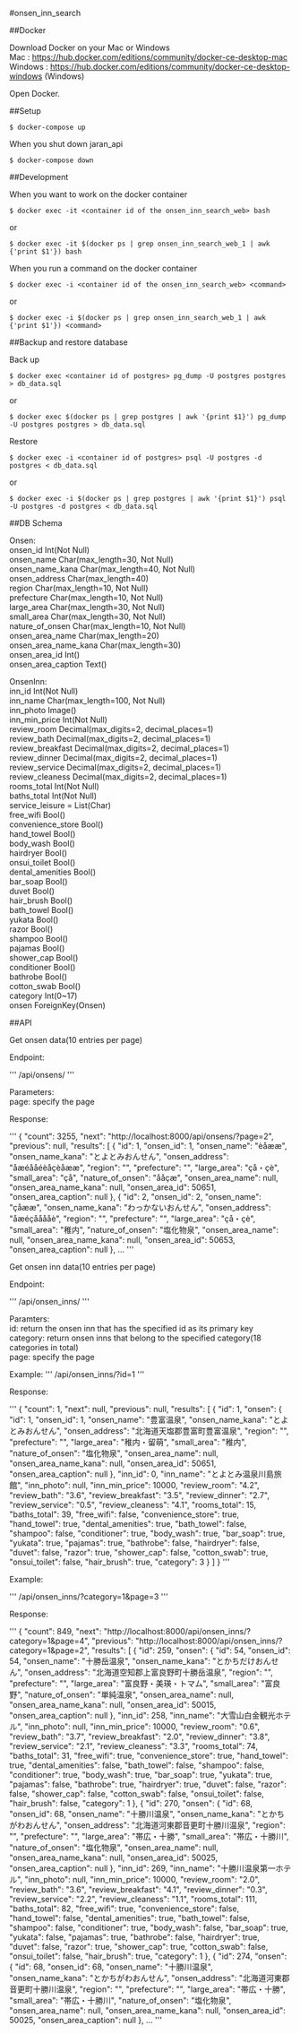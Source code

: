 #onsen_inn_search


##Docker

Download Docker on your Mac or Windows <br />
Mac : https://hub.docker.com/editions/community/docker-ce-desktop-mac <br />
Windows : https://hub.docker.com/editions/community/docker-ce-desktop-windows (Windows)

Open Docker.


##Setup

```
$ docker-compose up
```


When you shut down jaran\_api

```
$ docker-compose down
```


##Development

When you want to work on the docker container

```
$ docker exec -it <container id of the onsen_inn_search_web> bash
```

or 

```
$ docker exec -it $(docker ps | grep onsen_inn_search_web_1 | awk {'print $1'}) bash
```

When you run a command on the docker container

```
$ docker exec -i <container id of the onsen_inn_search_web> <command>
```

or

```
$ docker exec -i $(docker ps | grep onsen_inn_search_web_1 | awk {'print $1'}) <command>
```


##Backup and restore database

Back up

```
$ docker exec <container id of postgres> pg_dump -U postgres postgres > db_data.sql
```

or 

```
$ docker exec $(docker ps | grep postgres | awk '{print $1}') pg_dump -U postgres postgres > db_data.sql
```

Restore

```
$ docker exec -i <container id of postgres> psql -U postgres -d postgres < db_data.sql
```

or 

```
$ docker exec -i $(docker ps | grep postgres | awk '{print $1}') psql -U postgres -d postgres < db_data.sql
```


##DB Schema

Onsen:<br />
    onsen_id Int(Not Null)<br />
    onsen_name Char(max_length=30, Not Null)<br />
    onsen_name_kana Char(max_length=40, Not Null)<br />
    onsen_address Char(max_length=40)<br />
    region Char(max_length=10, Not Null)<br />
    prefecture Char(max_length=10, Not Null)<br />
    large_area Char(max_length=30, Not Null)<br />
    small_area Char(max_length=30, Not Null)<br />
    nature_of_onsen Char(max_length=10, Not Null)<br />
    onsen_area_name Char(max_length=20)<br />
    onsen_area_name_kana Char(max_length=30)<br />
    onsen_area_id Int()<br />
    onsen_area_caption Text()<br />

OnsenInn: <br />
    inn_id Int(Not Null)<br />
    inn_name Char(max_length=100, Not Null)<br />
    inn_photo Image()<br />
    inn_min_price Int(Not Null)<br />
    review_room Decimal(max_digits=2, decimal_places=1)<br />
    review_bath Decimal(max_digits=2, decimal_places=1)<br />
    review_breakfast Decimal(max_digits=2, decimal_places=1)<br />
    review_dinner Decimal(max_digits=2, decimal_places=1)<br />
    review_service Decimal(max_digits=2, decimal_places=1)<br />
    review_cleaness Decimal(max_digits=2, decimal_places=1)<br />
    rooms_total Int(Not Null)<br />
    baths_total Int(Not Null)<br />
    service_leisure = List(Char)<br />
    free_wifi Bool()<br />
    convenience_store Bool()<br />
    hand_towel Bool()<br />
    body_wash Bool()<br />
    hairdryer Bool()<br />
    onsui_toilet Bool()<br />
    dental_amenities Bool()<br />
    bar_soap Bool()<br />
    duvet Bool()<br />
    hair_brush Bool()<br />
    bath_towel Bool()<br />
    yukata Bool()<br />
    razor Bool()<br />
    shampoo Bool()<br />
    pajamas Bool()<br />
    shower_cap Bool()<br />
    conditioner Bool()<br />
    bathrobe Bool()<br />
    cotton_swab Bool()<br />
    category Int(0~17)<br />
    onsen ForeignKey(Onsen)<br />

##API

Get onsen data(10 entries per page)

Endpoint:

'''
/api/onsens/
'''        

Parameters:<br />
page: specify the page<br />

Response:

'''
{
    "count": 3255,
    "next": "http://localhost:8000/api/onsens/?page=2",
    "previous": null,
    "results": [
        {
            "id": 1,
            "onsen_id": 1,
            "onsen_name": "èåææ",
            "onsen_name_kana": "とよとみおんせん",
            "onsen_address": "åæéååéèåçèåææ",
            "region": "",
            "prefecture": "",
            "large_area": "çå・çè",
            "small_area": "çå",
            "nature_of_onsen": "ååçæ",
            "onsen_area_name": null,
            "onsen_area_name_kana": null,
            "onsen_area_id": 50651,
            "onsen_area_caption": null
        },
        {
            "id": 2,
            "onsen_id": 2,
            "onsen_name": "çåææ",
            "onsen_name_kana": "わっかないおんせん",
            "onsen_address": "åæéçååååè",
            "region": "",
            "prefecture": "",
            "large_area": "çå・çè",
            "small_area": "稚内",
            "nature_of_onsen": "塩化物泉",
            "onsen_area_name": null,
            "onsen_area_name_kana": null,
            "onsen_area_id": 50653,
            "onsen_area_caption": null
        },
        ...
'''

Get onsen inn data(10 entries per page)

Endpoint:

'''
/api/onsen_inns/
'''

Paramters:<br />
id: return the onsen inn that has the specified id as its primary key<br />
category: return onsen inns that belong to the specified category(18 categories in total)<br />
page: specify the page<br />

Example: 
'''
/api/onsen_inns/?id=1
'''

Response:

'''
{
    "count": 1,
    "next": null,
    "previous": null,
    "results": [
        {
            "id": 1,
            "onsen": {
                "id": 1,
                "onsen_id": 1,
                "onsen_name": "豊富温泉",
                "onsen_name_kana": "とよとみおんせん",
                "onsen_address": "北海道天塩郡豊富町豊富温泉",
                "region": "",
                "prefecture": "",
                "large_area": "稚内・留萌",
                "small_area": "稚内",
                "nature_of_onsen": "塩化物泉",
                "onsen_area_name": null,
                "onsen_area_name_kana": null,
                "onsen_area_id": 50651,
                "onsen_area_caption": null
            },
            "inn_id": 0,
            "inn_name": "とよとみ温泉川島旅館",
            "inn_photo": null,
            "inn_min_price": 10000,
            "review_room": "4.2",
            "review_bath": "3.6",
            "review_breakfast": "3.5",
            "review_dinner": "2.7",
            "review_service": "0.5",
            "review_cleaness": "4.1",
            "rooms_total": 15,
            "baths_total": 39,
            "free_wifi": false,
            "convenience_store": true,
            "hand_towel": true,
            "dental_amenities": true,
            "bath_towel": false,
            "shampoo": false,
            "conditioner": true,
            "body_wash": true,
            "bar_soap": true,
            "yukata": true,
            "pajamas": true,
            "bathrobe": false,
            "hairdryer": false,
            "duvet": false,
            "razor": true,
            "shower_cap": false,
            "cotton_swab": true,
            "onsui_toilet": false,
            "hair_brush": true,
            "category": 3
        }
    ]
}
'''

Example: 

'''
/api/onsen_inns/?category=1&page=3
'''

Response:

'''
{
    "count": 849,
    "next": "http://localhost:8000/api/onsen_inns/?category=1&page=4",
    "previous": "http://localhost:8000/api/onsen_inns/?category=1&page=2",
    "results": [
        {
            "id": 259,
            "onsen": {
                "id": 54,
                "onsen_id": 54,
                "onsen_name": "十勝岳温泉",
                "onsen_name_kana": "とかちだけおんせん",
                "onsen_address": "北海道空知郡上富良野町十勝岳温泉",
                "region": "",
                "prefecture": "",
                "large_area": "富良野・美瑛・トマム",
                "small_area": "富良野",
                "nature_of_onsen": "単純温泉",
                "onsen_area_name": null,
                "onsen_area_name_kana": null,
                "onsen_area_id": 50015,
                "onsen_area_caption": null
            },
            "inn_id": 258,
            "inn_name": "大雪山白金観光ホテル",
            "inn_photo": null,
            "inn_min_price": 10000,
            "review_room": "0.6",
            "review_bath": "3.7",
            "review_breakfast": "2.0",
            "review_dinner": "3.8",
            "review_service": "2.1",
            "review_cleaness": "3.3",
            "rooms_total": 74,
            "baths_total": 31,
            "free_wifi": true,
            "convenience_store": true,
            "hand_towel": true,
            "dental_amenities": false,
            "bath_towel": false,
            "shampoo": false,
            "conditioner": true,
            "body_wash": true,
            "bar_soap": true,
            "yukata": true,
            "pajamas": false,
            "bathrobe": true,
            "hairdryer": true,
            "duvet": false,
            "razor": false,
            "shower_cap": false,
            "cotton_swab": false,
            "onsui_toilet": false,
            "hair_brush": false,
            "category": 1
        },
        {
            "id": 270,
            "onsen": {
                "id": 68,
                "onsen_id": 68,
                "onsen_name": "十勝川温泉",
                "onsen_name_kana": "とかちがわおんせん",
                "onsen_address": "北海道河東郡音更町十勝川温泉",
                "region": "",
                "prefecture": "",
                "large_area": "帯広・十勝",
                "small_area": "帯広・十勝川",
                "nature_of_onsen": "塩化物泉",
                "onsen_area_name": null,
                "onsen_area_name_kana": null,
                "onsen_area_id": 50025,
                "onsen_area_caption": null
            },
            "inn_id": 269,
            "inn_name": "十勝川温泉第一ホテル",
            "inn_photo": null,
            "inn_min_price": 10000,
            "review_room": "2.0",
            "review_bath": "3.6",
            "review_breakfast": "4.1",
            "review_dinner": "0.3",
            "review_service": "2.2",
            "review_cleaness": "1.1",
            "rooms_total": 111,
            "baths_total": 82,
            "free_wifi": true,
            "convenience_store": false,
            "hand_towel": false,
            "dental_amenities": true,
            "bath_towel": false,
            "shampoo": false,
            "conditioner": true,
            "body_wash": false,
            "bar_soap": true,
            "yukata": false,
            "pajamas": true,
            "bathrobe": false,
            "hairdryer": true,
            "duvet": false,
            "razor": true,
            "shower_cap": true,
            "cotton_swab": false,
            "onsui_toilet": false,
            "hair_brush": true,
            "category": 1
        },
        {
            "id": 274,
            "onsen": {
                "id": 68,
                "onsen_id": 68,
                "onsen_name": "十勝川温泉",
                "onsen_name_kana": "とかちがわおんせん",
                "onsen_address": "北海道河東郡音更町十勝川温泉",
                "region": "",
                "prefecture": "",
                "large_area": "帯広・十勝",
                "small_area": "帯広・十勝川",
                "nature_of_onsen": "塩化物泉",
                "onsen_area_name": null,
                "onsen_area_name_kana": null,
                "onsen_area_id": 50025,
                "onsen_area_caption": null
            },
            ...
'''



